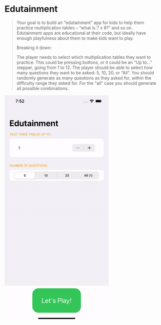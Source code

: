 # Edutainment

> Your goal is to build an “edutainment” app for kids to help them practice multiplication tables – “what is 7 x 8?” and so on. Edutainment apps are educational at their code, but ideally have enough playfulness about them to make kids want to play.
>
> Breaking it down:
>
> The player needs to select which multiplication tables they want to practice. This could be pressing buttons, or it could be an “Up to…” stepper, going from 1 to 12.
> The player should be able to select how many questions they want to be asked: 5, 10, 20, or “All”.
> You should randomly generate as many questions as they asked for, within the difficulty range they asked for. For the “all” case you should generate all possible combinations.

<img src="Edutainment.gif" width="341" heigh="677"/>
